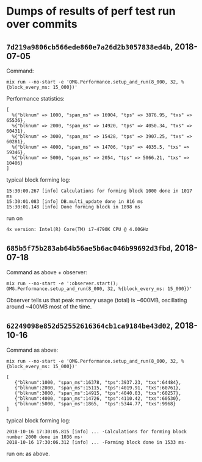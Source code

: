 # Dumps of results of perf test run over commits

## `7d219a9806cb566ede860e7a26d2b3057838ed4b`, 2018-07-05

Command:

```
mix run --no-start -e 'OMG.Performance.setup_and_run(8_000, 32, %{block_every_ms: 15_000})'
```

Performance statistics:
```
[
  %{"blknum" => 1000, "span_ms" => 16904, "tps" => 3876.95, "txs" => 65536},
  %{"blknum" => 2000, "span_ms" => 14920, "tps" => 4050.34, "txs" => 60431},
  %{"blknum" => 3000, "span_ms" => 15428, "tps" => 3907.25, "txs" => 60281},
  %{"blknum" => 4000, "span_ms" => 14706, "tps" => 4035.5, "txs" => 59346},
  %{"blknum" => 5000, "span_ms" => 2054, "tps" => 5066.21, "txs" => 10406}
]

```

typical block forming log:
```
15:30:00.267 [info] Calculations for forming block 1000 done in 1017 ms
15:30:01.083 [info] DB.multi_update done in 816 ms
15:30:01.148 [info] Done forming block in 1898 ms
```

run on
```
4x version: Intel(R) Core(TM) i7-4790K CPU @ 4.00GHz
```

## `685b5f75b283ab64b56ae5b6ac046b99692d3fbd`, 2018-07-18

Command as above + observer:

```
mix run --no-start -e ':observer.start(); OMG.Performance.setup_and_run(8_000, 32, %{block_every_ms: 15_000})'
```

Observer tells us that peak memory usage (total) is ~600MB, oscillating around ~400MB most of the time.

## `62249098e852d52552616364cb1ca9184be43d02`, 2018-10-16

Command as above:

```
mix run --no-start -e 'OMG.Performance.setup_and_run(8_000, 32, %{block_every_ms: 15_000})'
```

```
[
   {"blknum":1000, "span_ms":16378, "tps":3937.23, "txs":64484},
   {"blknum":2000, "span_ms":15115, "tps":4019.91, "txs":60761},
   {"blknum":3000, "span_ms":14915, "tps":4040.03, "txs":60257},
   {"blknum":4000, "span_ms":14726, "tps":4110.42, "txs":60530},
   {"blknum":5000, "span_ms":1865,  "tps":5344.77, "txs":9968}
]
```

typical block forming log:
```
2018-10-16 17:30:05.815 [info] ... ⋅Calculations for forming block number 2000 done in 1036 ms⋅
2018-10-16 17:30:06.312 [info] ... ⋅Forming block done in 1533 ms⋅
```

run on: as above.
